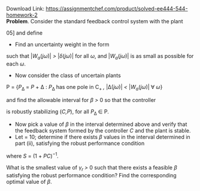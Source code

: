 Download Link: https://assignmentchef.com/product/solved-ee444-544-homework-2
<br>
<strong>Problem</strong>. Consider the standard feedback control system with the plant

05] and define

<ul>

 <li>Find an uncertainty weight in the form</li>

</ul>

such that |<em>W<sub>a</sub></em>(<em>jω</em>)| <em>&gt; </em>|<em>δ</em>(<em>jω</em>)| for all <em>ω</em>, and |<em>W<sub>a</sub></em>(<em>jω</em>)| is as small as possible for each <em>ω</em>.

<ul>

 <li>Now consider the class of uncertain plants</li>

</ul>

P = {<em>P</em><sub>∆ </sub>= <em>P </em>+ ∆ : <em>P</em><sub>∆ </sub>has one pole in C<sub>+ </sub><em>,                  </em>|∆(<em>jω</em>)| <em>&lt; </em>|<em>W<sub>a</sub></em>(<em>jω</em>)|       ∀ <em>ω</em>}

and find the allowable interval for <em>β &gt; </em>0 so that the controller

is robustly stabilizing (<em>C,P</em>), for all <em>P</em><sub>∆ </sub>∈ P.

<ul>

 <li>Now pick a value of <em>β </em>in the interval determined above and verify that the feedback system formed by the controller <em>C </em>and the plant is stable.</li>

 <li>Let = 10; determine if there exists <em>β </em>values in the interval determined in part (ii), satisfying the robust performance condition</li>

</ul>

where <em>S </em>= (1 + <em>PC</em>)<sup>−1</sup><em>.</em>

What is the smallest value of <em>γ<sub>r </sub>&gt; </em>0 such that there exists a feasible <em>β </em>satisfying the robust performance condition? Find the corresponding optimal value of <em>β</em>.